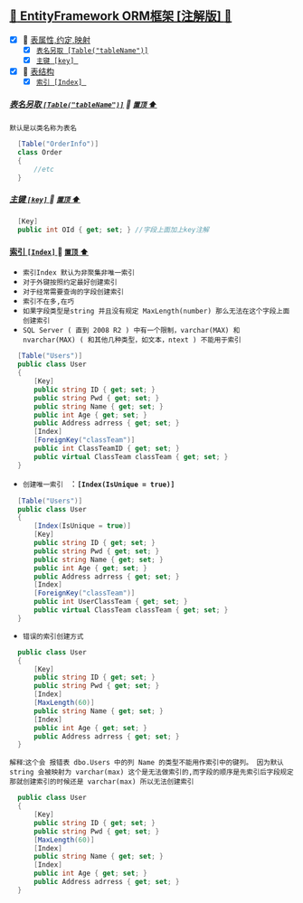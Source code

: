 <a id="top" href="#top">	:maple_leaf: EntityFramework ORM框架 [注解版] :blue_heart:</a> 
-----
- [x] :maple_leaf: <a href="#ModelAgreement">表属性,约定,映射</a>
  - [x] <a href="#TableName">`表名另取 [Table("tableName")]`</a>
  - [x] <a href="#Mainkey">`主键 [key] `</a>
- [x] :maple_leaf: <a href="#TableStructure">表结构</a>
  - [x] <a href="#Index">`索引 [Index] `</a>

##### <a id="TableName" href="#TableName">表名另取 `[Table("tableName")]`</a> :star2: <a href="#top"> `置顶` :arrow_up:</a>
`默认是以类名称为表名`
```C#
  [Table("OrderInfo")]
  class Order
  {  
      //etc   
  }
```
##### <a id="Mainkey" href="#Mainkey">主键 `[key]` </a> :star2: <a href="#top"> `置顶` :arrow_up:</a>
```C#
  [Key]
  public int OId { get; set; } //字段上面加上key注解
```
#### <a id="Index" href="#Index">索引 `[Index]` </a> :star2: <a href="#top"> `置顶` :arrow_up:</a>
* `索引Index 默认为非聚集非唯一索引`
* `对于外键按照约定最好创建索引`
* `对于经常需要查询的字段创建索引`
* `索引不在多,在巧`
* `如果字段类型是string 并且没有规定 MaxLength(number) 那么无法在这个字段上面创建索引`
* `SQL Server ( 直到 2008 R2 ) 中有一个限制，varchar(MAX) 和 nvarchar(MAX) ( 和其他几种类型，如文本，ntext ) 不能用于索引`
```C#
  [Table("Users")]
  public class User
  {
      [Key]
      public string ID { get; set; }
      public string Pwd { get; set; }
      public string Name { get; set; }
      public int Age { get; set; }
      public Address adrress { get; set; }
      [Index]
      [ForeignKey("classTeam")]
      public int ClassTeamID { get; set; } 
      public virtual ClassTeam classTeam { get; set; }
  }
```
* `创建唯一索引 ` ：**`[Index(IsUnique = true)]`**
```C#
  [Table("Users")]
  public class User
  {
      [Index(IsUnique = true)]
      [Key]
      public string ID { get; set; }
      public string Pwd { get; set; }
      public string Name { get; set; }
      public int Age { get; set; }
      public Address adrress { get; set; }
      [Index]
      [ForeignKey("classTeam")]
      public int UserClassTeam { get; set; } 
      public virtual ClassTeam classTeam { get; set; }
  }
```
* `错误的索引创建方式`
```C#
  public class User
  {
      [Key]
      public string ID { get; set; }
      public string Pwd { get; set; }
      [Index]
      [MaxLength(60)]
      public string Name { get; set; }
      [Index]
      public int Age { get; set; }
      public Address adrress { get; set; }
  }
```
`解释`:`这个会 报错表 dbo.Users 中的列 Name 的类型不能用作索引中的键列。 因为默认string 会被映射为 varchar(max) 这个是无法做索引的,而字段的顺序是先索引后字段规定 那就创建索引的时候还是 varchar(max) 所以无法创建索引`
```C#
  public class User
  {
      [Key]
      public string ID { get; set; }
      public string Pwd { get; set; }
      [MaxLength(60)] 
      [Index]
      public string Name { get; set; }
      [Index]
      public int Age { get; set; }
      public Address adrress { get; set; }
  }
```
